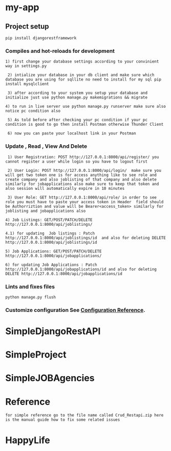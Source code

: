 ﻿# my-app
## Project setup 

``` pip install djangorestframework ``` 


### Compiles and hot-reloads for development 


``` 1) first change your database settings according to your convinient way in settings.py ``` 

``` 2) intialize your database in your db client and make sure which database you are using for sqllite no need to install for my sql pip install mysqlclient```

``` 3) after according to your system you setup your database and initialize just use python manage.py makemigrations && migrate```

``` 4) to run in live server use python manage.py runserver make sure also notice pc condition also ```

``` 5) As told before after checking your pc condition if your pc condition is good to go then install Postman otherwise Thunder Client```

``` 6) now you can paste your localhost link in your Postman```


### Update , Read , View And Delete

```  1) User Registration: POST http://127.0.0.1:8000/api/register/ you cannot register a user while login so you have to logout first ``` 

``` 2) User Login: POST http://127.0.0.1:8000/api/login/  make sure you will get two token one is for access anything like to see role and create company and also joblisting of that company and also delete similarly for jobapplications also make sure to keep that token and also session will automatically expire in 10 minutes```

``` 3) User Role: GET http://127.0.0.1:8000/api/role/ in order to see role you must have to paste your access token in Header  field should be Authorriztion and value will be Bearer<access_token> similarly for joblisting and jobapplications also```

``` 4) Job Listings: GET/POST/PATCH/DELETE http://127.0.0.1:8000/api/joblistings/ ```

``` 4.1) for updating  Job listings : Patch http://127.0.0.1:8000/api/joblistings/id  and also for deleting DELETE http://127.0.0.1:8000/api/joblistings/id ```

``` 5) Job Applications: GET/POST/PATCH/DELETE http://127.0.0.1:8000/api/jobapplications/ ```

``` 6) for updating Job Applications : Patch http://127.0.0.1:8000/api/jobapplications/id and also for deleting DELETE http://127.0.0.1:8000/api/jobapplications/id ```

### Lints and fixes files 


``` python manage.py flush ``` 


### Customize configuration See [Configuration Reference](https://docs.djangoproject.com/en/5.1/topics/auth/customizing/). 

# SimpleDjangoRestAPI 

# SimpleProject 

# SimpleJOBAgencies 

# Reference

``` for simple reference go to the file name called Crud_Restapi.zip here is the manual guide how to fix some related issues ``` 

# HappyLife

